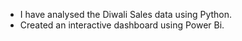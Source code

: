 <ul>
<li>I have analysed the Diwali Sales data using Python.</li>
<li>Created an interactive dashboard using Power Bi.</li>
</ul>
